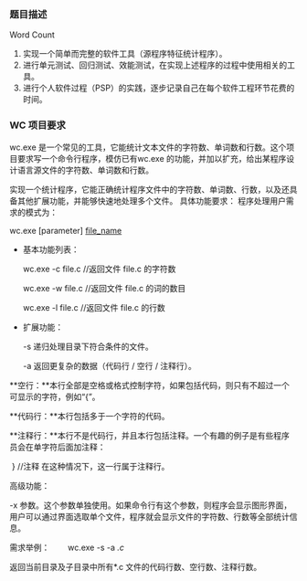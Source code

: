 ###  题目描述

Word Count
1. 实现一个简单而完整的软件工具（源程序特征统计程序）。
2. 进行单元测试、回归测试、效能测试，在实现上述程序的过程中使用相关的工具。
3. 进行个人软件过程（PSP）的实践，逐步记录自己在每个软件工程环节花费的时间。

### WC 项目要求

wc.exe 是一个常见的工具，它能统计文本文件的字符数、单词数和行数。这个项目要求写一个命令行程序，模仿已有wc.exe 的功能，并加以扩充，给出某程序设计语言源文件的字符数、单词数和行数。

实现一个统计程序，它能正确统计程序文件中的字符数、单词数、行数，以及还具备其他扩展功能，并能够快速地处理多个文件。
具体功能要求：
程序处理用户需求的模式为：

wc.exe [parameter] [file_name]

 

+ 基本功能列表：

  wc.exe -c file.c     //返回文件 file.c 的字符数

  wc.exe -w file.c    //返回文件 file.c 的词的数目  

  wc.exe -l file.c      //返回文件 file.c 的行数

 

+ 扩展功能：

  -s   递归处理目录下符合条件的文件。

  -a   返回更复杂的数据（代码行 / 空行 / 注释行）。

  

**空行：**本行全部是空格或格式控制字符，如果包括代码，则只有不超过一个可显示的字符，例如“{”。

**代码行：**本行包括多于一个字符的代码。

**注释行：**本行不是代码行，并且本行包括注释。一个有趣的例子是有些程序员会在单字符后面加注释：

​    } //注释
在这种情况下，这一行属于注释行。

[file_name]: 文件或目录名，可以处理一般通配符。


高级功能：

 -x 参数。这个参数单独使用。如果命令行有这个参数，则程序会显示图形界面，用户可以通过界面选取单个文件，程序就会显示文件的字符数、行数等全部统计信息。



需求举例：
　　wc.exe -s -a *.c*

返回当前目录及子目录中所有*.c 文件的代码行数、空行数、注释行数。